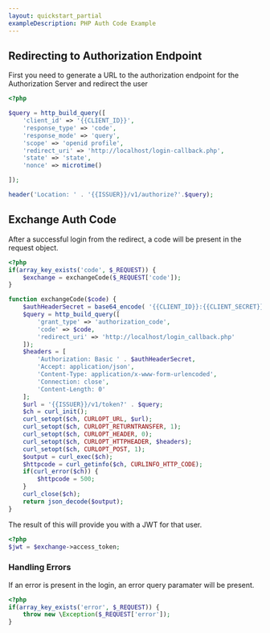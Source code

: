 ```yaml
---
layout: quickstart_partial
exampleDescription: PHP Auth Code Example
---
```


## Redirecting to Authorization Endpoint
First you need to generate a URL to the authorization endpoint for the Authorization Server and redirect the user

```php
<?php

$query = http_build_query([
    'client_id' => '{{CLIENT_ID}}',
    'response_type' => 'code',
    'response_mode' => 'query',
    'scope' => 'openid profile',
    'redirect_uri' => 'http://localhost/login-callback.php',
    'state' => 'state',
    'nonce' => microtime()

]);

header('Location: ' . '{{ISSUER}}/v1/authorize?'.$query);
```

## Exchange Auth Code
After a successful login from the redirect, a code will be present in the request object.
```php
<?php
if(array_key_exists('code', $_REQUEST)) {
    $exchange = exchangeCode($_REQUEST['code']);
}

function exchangeCode($code) {
    $authHeaderSecret = base64_encode( '{{CLIENT_ID}}:{{CLIENT_SECRET}}' );
    $query = http_build_query([
        'grant_type' => 'authorization_code',
        'code' => $code,
        'redirect_uri' => 'http://localhost/login_callback.php'
    ]);
    $headers = [
        'Authorization: Basic ' . $authHeaderSecret,
        'Accept: application/json',
        'Content-Type: application/x-www-form-urlencoded',
        'Connection: close',
        'Content-Length: 0'
    ];
    $url = '{{ISSUER}}/v1/token?' . $query;
    $ch = curl_init();
    curl_setopt($ch, CURLOPT_URL, $url);
    curl_setopt($ch, CURLOPT_RETURNTRANSFER, 1);
    curl_setopt($ch, CURLOPT_HEADER, 0);
    curl_setopt($ch, CURLOPT_HTTPHEADER, $headers);
    curl_setopt($ch, CURLOPT_POST, 1);
    $output = curl_exec($ch);
    $httpcode = curl_getinfo($ch, CURLINFO_HTTP_CODE);
    if(curl_error($ch)) {
        $httpcode = 500;
    }
    curl_close($ch);
    return json_decode($output);
}
```

The result of this will provide you with a JWT for that user.

```php
<?php
$jwt = $exchange->access_token;
```

### Handling Errors
If an error is present in the login, an error query paramater will be present.

```php
<?php
if(array_key_exists('error', $_REQUEST)) {
    throw new \Exception($_REQUEST['error']);
}
```
